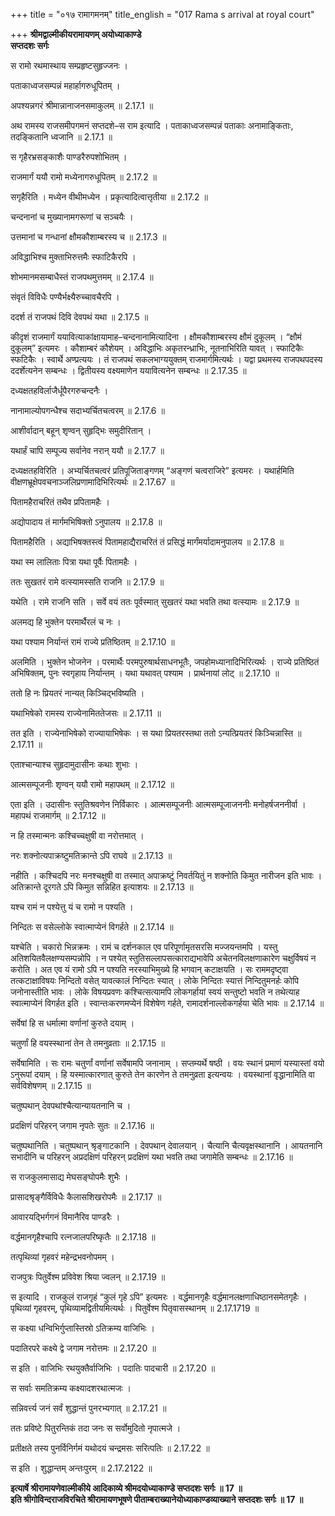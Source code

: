 +++
title = "०१७ रामागमनम्"
title_english = "017 Rama s arrival at royal court"

+++
**श्रीमद्वाल्मीकीयरामायणम् अयोध्याकाण्डे  
सप्तदशः सर्गः**

स रामो रथमास्थाय सम्प्रहृष्टसुहृज्जनः ।

पताकाध्वजसम्पन्नं महार्हागरुधूपितम् ।

अपश्यन्नगरं श्रीमान्नानाजनसमाकुलम् ॥ 2.17.1 ॥

अथ रामस्य राजसमीपगमनं सप्तदशे–स राम इत्यादि । पताकाध्वजसम्पन्नं पताकाः अनामाङ्किताः, तदङ्कितानि ध्वजानि ॥ 2.17.1 ॥

स गृहैरभ्रसङ्काशैः पाण्डरैरुपशोभितम् ।

राजमार्गं ययौ रामो मध्येनागरुधूपितम् ॥ 2.17.2 ॥

सगृहैरिति । मध्येन वीथीमध्येन । प्रकृत्यादित्वात्तृतीया ॥ 2.17.2 ॥

चन्दनानां च मुख्यानामगरूणां च सञ्चयैः ।

उत्तमानां च गन्धानां क्षौमकौशाम्बरस्य च ॥ 2.17.3 ॥

अविद्धाभिश्च मुक्ताभिरुत्तमैः स्फाटिकैरपि ।

शोभमानमसम्बाधैस्तं राजपथमुत्तमम् ॥ 2.17.4 ॥

संवृतं विविधैः पण्यैर्भक्ष्यैरुच्चावचैरपि ।

ददर्श तं राजपथं दिवि देवपथं यथा ॥ 2.17.5 ॥

कीदृशं राजमार्गं ययावित्याकांक्षायामाह–चन्दनानामित्यादिना । क्षौमकौशाम्बरस्य क्षौमं दुकूलम् । “क्षौमं दुकूलम्” इत्यमरः । कौशाम्बरं कौशेयम् । अविद्धाभिः अकृतरन्ध्राभिः, नूतनाभिरिति यावत् । स्फाटिकैः स्फटिकैः । स्वार्थे अण्प्रत्ययः । तं राजपथं सकलभाग्ययुक्तम् राजमार्गमित्यर्थः । यद्वा प्रथमस्य राजपथपदस्य ददर्शेत्यनेन सम्बन्धः । द्वितीयस्य वक्ष्यमाणेन ययावित्यनेन सम्बन्धः ॥ 2.17.35 ॥

दध्यक्षतहविर्लाजैर्धूपैरगरुचन्दनैः ।

नानामाल्योपगन्धैश्च सदाभ्यर्चितचत्वरम् ॥ 2.17.6 ॥

आशीर्वादान् बहून् शृण्वन् सुहृद्भिः समुदीरितान् ।

यथार्हं चापि सम्पूज्य सर्वानेव नरान् ययौ ॥ 2.17.7 ॥

दध्यक्षतहविरिति । अभ्यर्चितचत्वरं प्रतिपूजिताङ्गणम् “अङ्गणं चत्वराजिरे” इत्यमरः । यथार्हमिति वीक्षणभ्रूक्षेपवचनाञ्जलिप्रणामादिभिरित्यर्थः ॥ 2.17.67 ॥

पितामहैराचरितं तथैव प्रपितामहैः ।

अद्योपादाय तं मार्गमभिषिक्तो ऽनुपालय ॥ 2.17.8 ॥

पितामहैरिति । अद्याभिषक्तस्त्वं पितामहाद्यैराचरितं तं प्रसिद्धं मार्गंमर्यादामनुपालय ॥ 2.17.8 ॥

यथा स्म लालिताः पित्रा यथा पूर्वैः पितामहैः ।

ततः सुखतरं रामे वत्स्यामस्सति राजनि ॥ 2.17.9 ॥

यथेति । रामे राजनि सति । सर्वे वयं ततः पूर्वस्मात् सुखतरं यथा भवति तथा वत्स्यामः ॥ 2.17.9 ॥

अलमद्य हि भुक्तेन परमार्थैरलं च नः ।

यथा पश्याम निर्यान्तं रामं राज्ये प्रतिष्ठितम् ॥ 2.17.10 ॥

अलमिति । भुक्तेन भोजनेन । परमार्थैः परमपुरुषार्थसाधनभूतैः, जपहोमध्यानादिभिरित्यर्थः । राज्ये प्रतिष्ठितं अभिषिक्तम्, पुनः स्वगृहाय निर्यान्तम् । यथा यथावत् पश्याम । प्रार्थनायां लोट् ॥ 2.17.10 ॥

ततो हि नः प्रियतरं नान्यत् किञ्चिद्भविष्यति ।

यथाभिषेको रामस्य राज्येनामिततेजसः ॥ 2.17.11 ॥

तत इति । राज्येनाभिषेको राज्यायाभिषेकः । स यथा प्रियतरस्तथा ततो ऽन्यत्प्रियतरं किञ्चिन्नास्ति ॥ 2.17.11 ॥

एताश्चान्याश्च सुहृदामुदासीनः कथाः शुभाः ।

आत्मसम्पूजनीः शृण्वन् ययौ रामो महापथम् ॥ 2.17.12 ॥

एता इति । उदासीनः स्तुतिश्रवणेन निर्विकारः । आत्मसम्पूजनीः आत्मसम्पूजाजननीः मनोहर्षजननीर्वा । महापथं राजमार्गम् ॥ 2.17.12 ॥

न हि तस्मान्मनः कश्चिच्चक्षुषी वा नरोत्तमात् ।

नरः शक्नोत्यपाक्रष्टुमतिक्रान्ते ऽपि राघवे ॥ 2.17.13 ॥

नहीति । कश्चिदपि नरः मनश्चक्षुषी वा तस्मात् अपाक्रष्टुं निवर्तयितुं न शक्नोति किमुत नारीजन इति भावः । अतिक्रान्ते दूरगते ऽपि किमुत सन्निहित इत्याशयः ॥ 2.17.13 ॥

यश्च रामं न पश्येत्तु यं च रामो न पश्यति ।

निन्दितः स वसेल्लोके स्वात्माप्येनं विगर्हते ॥ 2.17.14 ॥

यश्चेति । चकारो भिन्नक्रमः । रामं च दर्शनकाल एव परिपूर्णामृतसरसि मज्जयन्तमपि । यस्तु अतिशयितवैलक्षण्यसम्पन्नोपि । न पश्येत् स्तुतिसल्लापसत्काराद्यभावेपि अचेतनविलक्षणाकारेण चक्षुर्विषयं न करोति । अत एव यं रामो ऽपि न पश्यति नरस्याभिमुख्ये हि भगवान् कटाक्षयति । सः राममदृष्ट्वा तत्कटाक्षाविषयः निन्दितो वसेत् यावत्कालं निन्दितः स्यात् । लोके निन्दितः स्यात्तं निन्दितुमनर्हः कोपि जनोनास्तीति भावः । लोके विषयप्रवणः कश्चित्सत्यामपि लोकगर्हायां स्वयं सन्तुष्टो भवति न तथेत्याह स्वात्माप्येनं विगर्हत इति । स्वान्तःकरणमप्येनं विशेषेण गर्हते, रामादर्शनाल्लोकगर्हया चेति भावः ॥ 2.17.14 ॥

सर्वेषां हि स धर्मात्मा वर्णानां कुरुते दयाम् ।

चतुर्णां हि वयस्स्थानां तेन ते तमनुव्रताः ॥ 2.17.15 ॥

सर्वेषामिति । सः रामः चतुर्णां वर्णानां सर्वेषामपि जनानाम् । सप्तम्यर्थे षष्ठी । वयः स्थानं प्रमाणं यस्यास्तां वयो ऽनुरूपां दयाम् । हि यस्मात्कारणात् कुरुते तेन कारणेन ते तमनुव्रता इत्यन्वयः । वयस्थानां वृद्धानामिति वा सर्वविशेषणम् ॥ 2.17.15 ॥

चतुष्पथान् देवपथांश्चैत्यान्यायतनानि च ।

प्रदक्षिणं परिहरन् जगाम नृपतेः सुतः ॥ 2.17.16 ॥

चतुष्पथानिति । चतुष्पथान् श्रृङ्गाटकानि । देवपथान् देवालयान् । चैत्यानि चैत्यवृक्षस्थानानि । आयतनानि सभादीनि च परिहरन् अप्रदक्षिणं परिहरन् प्रदक्षिणं यथा भवति तथा जगामेति सम्बन्धः ॥ 2.17.16 ॥

स राजकुलमासाद्य मेघसङ्घोपमैः शुभैः ।

प्रासादश्रृङ्गैर्विविधैः कैलासशिखरोपमैः ॥ 2.17.17 ॥

आवारयद्भिर्गगनं विमानैरिव पाण्डरैः ।

वर्द्धमानगृहैश्चापि रत्नजालपरिष्कृतैः ॥ 2.17.18 ॥

तत्पृथिव्यां गृहवरं महेन्द्रभवनोपमम् ।

राजपुत्रः पितुर्वेश्म प्रविवेश श्रिया ज्वलन् ॥ 2.17.19 ॥

स इत्यादि । राजकुलं राजगृहं “कुलं गृहे ऽपि” इत्यमरः । वर्द्धमानगृहैः वर्द्धमानलक्षणाधिष्ठानसमेतगृहैः । पृथिव्यां गृहवरम्, पृथिव्यामद्वितीयमित्यर्थः । पितुर्वेश्म पितृवासस्थानम् ॥ 2.17.1719 ॥

स कक्ष्या धन्विभिर्गुप्तास्तिस्रो ऽतिक्रम्य वाजिभिः ।

पदातिरपरे कक्ष्ये द्वे जगाम नरोत्तमः ॥ 2.17.20 ॥

स इति । वाजिभिः रथयुक्तैर्वाजिभिः । पदातिः पादचारी ॥ 2.17.20 ॥

स सर्वाः समतिक्रम्य कक्ष्यादशरथात्मजः ।

सन्निवर्त्त्य जनं सर्वं शुद्धान्तं पुनरभ्यगात् ॥ 2.17.21 ॥

ततः प्रविष्टे पितुरन्तिकं तदा जनः स सर्वोमुदितो नृपात्मजे ।

प्रतीक्षते तस्य पुनर्विनिर्गमं यथोदयं चन्द्रमसः सरित्पतिः ॥ 2.17.22 ॥

स इति । शुद्धान्तम् अन्तःपुरम् ॥ 2.17.2122 ॥

**इत्यार्षे श्रीरामायणेवाल्मीकीये आदिकाव्ये श्रीमदयोध्याकाण्डे सप्तदशः सर्गः ॥ 17 ॥  
इति श्रीगोविन्दराजविरचिते श्रीरामायणभूषणे पीताम्बराख्यानेयोध्याकाण्डव्याख्याने सप्तदशः सर्गः ॥ 17 ॥**
